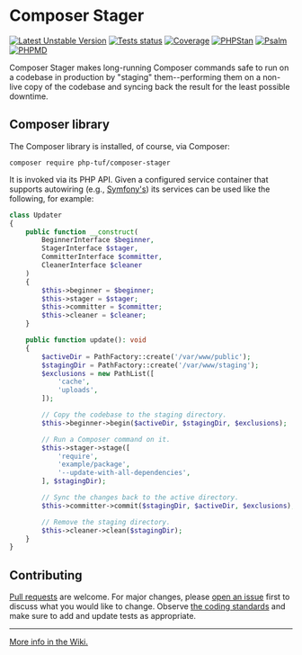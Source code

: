 # Composer Stager

[![Latest Unstable Version](https://poser.pugx.org/php-tuf/composer-stager/v/unstable)](https://packagist.org/packages/php-tuf/composer-stager)
[![Tests status](https://github.com/php-tuf/composer-stager/actions/workflows/main.yml/badge.svg)](https://github.com/php-tuf/composer-stager/actions/workflows/main.yml)
[![Coverage](https://img.shields.io/badge/Coverage-100%25-brightgreen.svg?style=flat)](https://github.com/php-tuf/composer-stager/actions/workflows/main.yml)
[![PHPStan](https://img.shields.io/badge/PHPStan-max-brightgreen.svg?style=flat)](https://github.com/phpstan/phpstan)
[![Psalm](https://img.shields.io/badge/Psalm-1-brightgreen.svg?style=flat)](https://github.com/phpstan/phpstan)
[![PHPMD](https://img.shields.io/static/v1?label=PHPMD&message=all&color=brightgreen)](https://phpmd.org/)

Composer Stager makes long-running Composer commands safe to run on a codebase in production by "staging" them--performing them on a non-live copy of the codebase and syncing back the result for the least possible downtime.

## Composer library

The Composer library is installed, of course, via Composer:

```shell
composer require php-tuf/composer-stager
```

It is invoked via its PHP API. Given a configured service container that supports autowiring (e.g., [Symfony's](https://symfony.com/doc/current/service_container.html)) its services can be used like the following, for example:

```php
class Updater
{
    public function __construct(
        BeginnerInterface $beginner,
        StagerInterface $stager,
        CommitterInterface $committer,
        CleanerInterface $cleaner
    )
    {
        $this->beginner = $beginner;
        $this->stager = $stager;
        $this->committer = $committer;
        $this->cleaner = $cleaner;
    }

    public function update(): void
    {
        $activeDir = PathFactory::create('/var/www/public');
        $stagingDir = PathFactory::create('/var/www/staging');
        $exclusions = new PathList([
            'cache',
            'uploads',
        ]);

        // Copy the codebase to the staging directory.
        $this->beginner->begin($activeDir, $stagingDir, $exclusions);

        // Run a Composer command on it.
        $this->stager->stage([
            'require',
            'example/package',
            '--update-with-all-dependencies',
        ], $stagingDir);

        // Sync the changes back to the active directory.
        $this->committer->commit($stagingDir, $activeDir, $exclusions);

        // Remove the staging directory.
        $this->cleaner->clean($stagingDir);
    }
}
```

## Contributing

[Pull requests](https://github.com/php-tuf/composer-stager/pulls?q=is%3Apr+is%3Aopen+sort%3Aupdated-desc) are welcome. For major changes, please [open an issue](https://github.com/php-tuf/composer-stager/issues?q=is%3Aissue+is%3Aopen+sort%3Aupdated-desc) first to discuss what you would like to change. Observe [the coding standards](https://github.com/php-tuf/composer-stager/wiki/Coding-standards) and make sure to add and update tests as appropriate.

---

[More info in the Wiki.](https://github.com/php-tuf/composer-stager/wiki)
